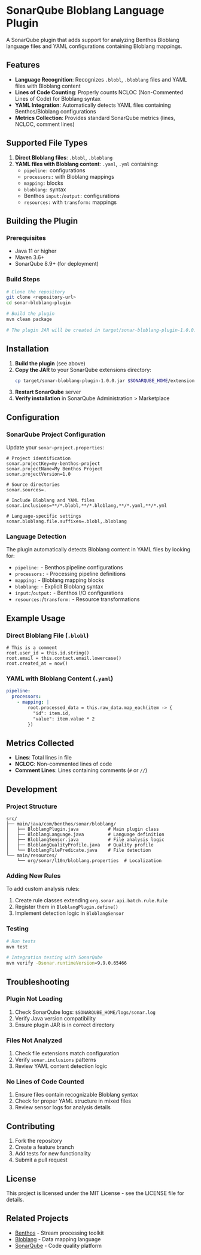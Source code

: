 # SonarQube Bloblang Language Plugin

A SonarQube plugin that adds support for analyzing Benthos Bloblang language files and YAML configurations containing Bloblang mappings.

## Features

- **Language Recognition**: Recognizes `.blobl`, `.bloblang` files and YAML files with Bloblang content
- **Lines of Code Counting**: Properly counts NCLOC (Non-Commented Lines of Code) for Bloblang syntax
- **YAML Integration**: Automatically detects YAML files containing Benthos/Bloblang configurations
- **Metrics Collection**: Provides standard SonarQube metrics (lines, NCLOC, comment lines)

## Supported File Types

1. **Direct Bloblang files**: `.blobl`, `.bloblang`
2. **YAML files with Bloblang content**: `.yaml`, `.yml` containing:
   - `pipeline:` configurations
   - `processors:` with Bloblang mappings
   - `mapping:` blocks
   - `bloblang:` syntax
   - Benthos `input:`/`output:` configurations
   - `resources:` with `transform:` mappings

## Building the Plugin

### Prerequisites

- Java 11 or higher
- Maven 3.6+
- SonarQube 8.9+ (for deployment)

### Build Steps

```bash
# Clone the repository
git clone <repository-url>
cd sonar-bloblang-plugin

# Build the plugin
mvn clean package

# The plugin JAR will be created in target/sonar-bloblang-plugin-1.0.0.jar
```

## Installation

1. **Build the plugin** (see above)
2. **Copy the JAR** to your SonarQube extensions directory:
   ```bash
   cp target/sonar-bloblang-plugin-1.0.0.jar $SONARQUBE_HOME/extensions/plugins/
   ```
3. **Restart SonarQube** server
4. **Verify installation** in SonarQube Administration > Marketplace

## Configuration

### SonarQube Project Configuration

Update your `sonar-project.properties`:

```properties
# Project identification
sonar.projectKey=my-benthos-project
sonar.projectName=My Benthos Project
sonar.projectVersion=1.0

# Source directories
sonar.sources=.

# Include Bloblang and YAML files
sonar.inclusions=**/*.blobl,**/*.bloblang,**/*.yaml,**/*.yml

# Language-specific settings
sonar.bloblang.file.suffixes=.blobl,.bloblang
```

### Language Detection

The plugin automatically detects Bloblang content in YAML files by looking for:

- `pipeline:` - Benthos pipeline configurations
- `processors:` - Processing pipeline definitions
- `mapping:` - Bloblang mapping blocks
- `bloblang:` - Explicit Bloblang syntax
- `input:`/`output:` - Benthos I/O configurations
- `resources:`/`transform:` - Resource transformations

## Example Usage

### Direct Bloblang File (`.blobl`)

```bloblang
# This is a comment
root.user_id = this.id.string()
root.email = this.contact.email.lowercase()
root.created_at = now()
```

### YAML with Bloblang Content (`.yaml`)

```yaml
pipeline:
  processors:
    - mapping: |
        root.processed_data = this.raw_data.map_each(item -> {
          "id": item.id,
          "value": item.value * 2
        })
```

## Metrics Collected

- **Lines**: Total lines in file
- **NCLOC**: Non-commented lines of code
- **Comment Lines**: Lines containing comments (`#` or `//`)

## Development

### Project Structure

```
src/
├── main/java/com/benthos/sonar/bloblang/
│   ├── BloblangPlugin.java           # Main plugin class
│   ├── BloblangLanguage.java         # Language definition
│   ├── BloblangSensor.java           # File analysis logic
│   ├── BloblangQualityProfile.java   # Quality profile
│   └── BloblangFilePredicate.java    # File detection
└── main/resources/
    └── org/sonar/l10n/bloblang.properties  # Localization
```

### Adding New Rules

To add custom analysis rules:

1. Create rule classes extending `org.sonar.api.batch.rule.Rule`
2. Register them in `BloblangPlugin.define()`
3. Implement detection logic in `BloblangSensor`

### Testing

```bash
# Run tests
mvn test

# Integration testing with SonarQube
mvn verify -Dsonar.runtimeVersion=9.9.0.65466
```

## Troubleshooting

### Plugin Not Loading

1. Check SonarQube logs: `$SONARQUBE_HOME/logs/sonar.log`
2. Verify Java version compatibility
3. Ensure plugin JAR is in correct directory

### Files Not Analyzed

1. Check file extensions match configuration
2. Verify `sonar.inclusions` patterns
3. Review YAML content detection logic

### No Lines of Code Counted

1. Ensure files contain recognizable Bloblang syntax
2. Check for proper YAML structure in mixed files
3. Review sensor logs for analysis details

## Contributing

1. Fork the repository
2. Create a feature branch
3. Add tests for new functionality
4. Submit a pull request

## License

This project is licensed under the MIT License - see the LICENSE file for details.

## Related Projects

- [Benthos](https://github.com/benthosdev/benthos) - Stream processing toolkit
- [Bloblang](https://www.benthos.dev/docs/guides/bloblang/about) - Data mapping language
- [SonarQube](https://www.sonarqube.org/) - Code quality platform 